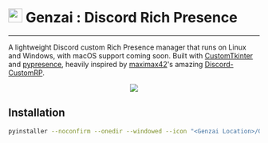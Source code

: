 # <img src=https://github.com/dinogomez/genzai/assets/41871666/0536940c-fa2d-4fda-9744-25edbc5ead14 style="height:1em;"/> Genzai : Discord Rich Presence

---

A lightweight Discord custom Rich Presence manager that runs on Linux and Windows, with macOS support coming soon. Built with [CustomTkinter](https://github.com/TomSchimansky/CustomTkinter) and [pypresence](https://github.com/qwertyquerty/pypresence), heavily inspired by [maximax42](https://github.com/maximmax42)'s amazing [Discord-CustomRP](https://github.com/maximmax42/Discord-CustomRP).

<p align="center">
<img src="https://github.com/dinogomez/genzai/assets/41871666/0d384431-5226-491f-baca-8a1c075b06ce">

## Installation

```bash
pyinstaller --noconfirm --onedir --windowed --icon "<Genzai Location>/Genzai/assets/genzai.ico" --add-data "<CustomTkinter Location>/customtkinter:customtkinter/" --add-data "<Genzai Location>/Genzai/assets:assets/" --hidden-import "PIL._tkinter_finder"  "<Genzai Location>/Genzai/genzai.py"
```
